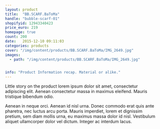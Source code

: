 ```yaml
---
layout: product
title:  "BB.SCARF.BaToMa"
handle: "bubble-scarf-01"
shopifyid: 12943340423
price_euro: 219
homepage: true
count: 200
date:   2015-12-10 09:11:03
categories: products
cover: "/img/content/products/BB.SCARF.BaToMa/IMG_2649.jpg"
images:
  - path: "/img/content/products/BB.SCARF.BaToMa/IMG_2649.jpg"


info: "Product Information recap. Material or alike."
---
```


Little story on the product lorem ipsum dolor sit amet, consectetur adipiscing elit. Aenean consectetur massa in maximus eleifend. Mauris  tristique bibendum odio.

Aenean in neque orci. Aenean id nisl urna. Donec commodo erat quis ante pharetra, nec luctus arcu porta. Mauris imperdiet, lorem et dignissim pretium, sem diam mollis urna, eu maximus massa dolor id nisl. Vestibulum aliquet ullamcorper dolor vel dictum. Integer ac interdum lacus.
